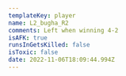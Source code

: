 ```yaml
---
templateKey: player
name: L2_bugha_R2
comments: Left when winning 4-2
isAFK: true
runsInGetsKilled: false
isToxic: false
date: 2022-11-06T18:09:44.994Z
---
```

